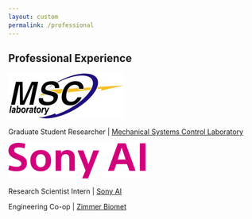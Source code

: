 ```yaml
---
layout: custom
permalink: /professional
---
```

## Professional Experience
<img src="msc.jpg"/>

Graduate Student Researcher | [Mechanical Systems Control Laboratory](https://msc.berkeley.edu/)

<img src="sony.svg"/>

Research Scientist Intern | [Sony AI](https://www.ai.sony/)

Engineering Co-op | [Zimmer Biomet](https://www.zimmerbiomet.com/en)
